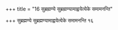 +++
title = "16 सुब्रह्मण्ये सुब्रह्मण्यामाह्वयेत्येके समामनन्ति"

+++
सुब्रह्मण्ये सुब्रह्मण्यामाह्वयेत्येके समामनन्ति १६